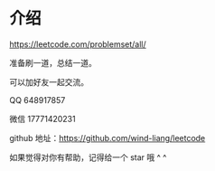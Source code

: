 # 介绍

https://leetcode.com/problemset/all/

准备刷一道，总结一道。

可以加好友一起交流。

QQ 648917857

微信 17771420231

github 地址：https://github.com/wind-liang/leetcode 

如果觉得对你有帮助，记得给一个 star 哦 ^ ^

